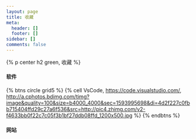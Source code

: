```yaml
---
layout: page
title: 收藏
meta:
  header: []
  footer: []
sidebar: []
comments: false
---
```

{% p center h2 green, 收藏 %}

#### 软件
{% btns circle grid5 %}
{% cell VsCode, https://code.visualstudio.com/, http://a.cphotos.bdimg.com/timg?image&quality=100&size=b4000_4000&sec=1593995698&di=4d2f227c0fbb715404ffd29c27a6f536&src=http://pic4.zhimg.com/v2-f4633bb0f22c7c05f3b1bf27ddb08ffd_1200x500.jpg %}
{% endbtns %}

#### 网站
